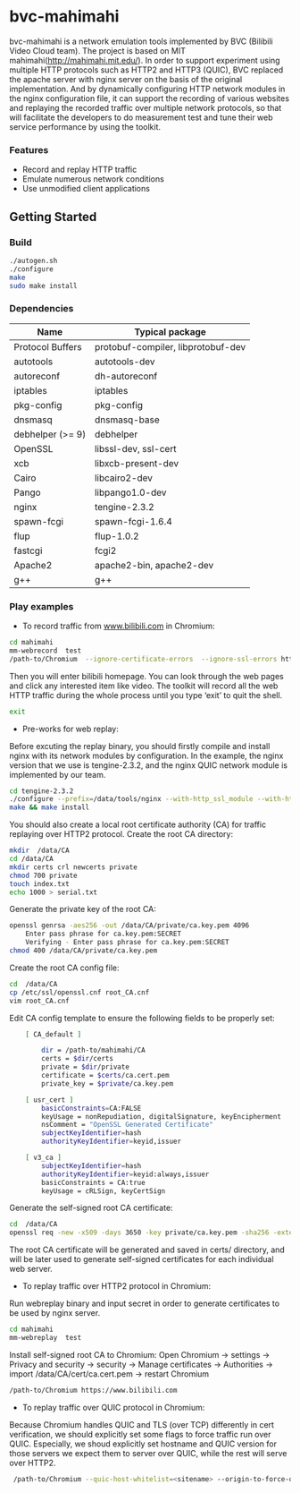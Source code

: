 # bvc-mahimahi

bvc-mahimahi is a network emulation tools implemented by BVC (Bilibili Video Cloud team). The project is based on MIT mahimahi(http://mahimahi.mit.edu/). In order to support experiment using multiple HTTP protocols such as HTTP2 and HTTP3 (QUIC), BVC replaced the apache server with nginx server on the basis of the original implementation. And by dynamically configuring HTTP network modules in the nginx configuration file, it can support the recording of various websites and replaying the recorded traffic over multiple network protocols, so that will facilitate the developers to do measurement test and tune their web service performance by using the toolkit.


### Features
- Record and replay HTTP traffic
- Emulate numerous network conditions
- Use unmodified client applications

## Getting Started

### Build  


```bash
./autogen.sh
./configure
make
sudo make install
```
### Dependencies

| Name | Typical package |
| ------ | ------ |
| Protocol Buffers | protobuf-compiler, libprotobuf-dev |
| autotools | autotools-dev |
| autoreconf | dh-autoreconf |
| iptables | iptables |
| pkg-config | pkg-config |
| dnsmasq | dnsmasq-base |
| debhelper (>= 9) | debhelper |
| OpenSSL | libssl-dev, ssl-cert |
| xcb | libxcb-present-dev |
| Cairo | libcairo2-dev |
| Pango | libpango1.0-dev |
| nginx | tengine-2.3.2 |
| spawn-fcgi | spawn-fcgi-1.6.4 |
| flup | flup-1.0.2 |
| fastcgi | fcgi2 |
| Apache2 | apache2-bin, apache2-dev | 
| g++  |  g++ |



### Play examples
- To record traffic from www.bilibili.com in Chromium:

```bash
cd mahimahi
mm-webrecord  test
/path-to/Chromium  --ignore-certificate-errors  --ignore-ssl-errors https://www.bilibili.com 
```
Then you will enter bilibili homepage. You can look through the web pages and click any interested item like video. The toolkit will record all the web HTTP traffic during the whole process until you type ‘exit’ to quit the shell.
```bash
exit
```

- Pre-works for web replay:

Before excuting the replay binary, you should firstly compile and install nginx with its network modules by configuration.  In the example, the nginx version that we use is tengine-2.3.2, and the nginx QUIC network module is implemented by our team.
```bash
cd tengine-2.3.2
./configure --prefix=/data/tools/nginx --with-http_ssl_module --with-http_v2_module --add-dynamic-module=/path-to/nginx-quic-module
make && make install
```
You should also create a local root certificate authority (CA) for traffic replaying over HTTP2 protocol.
Create the root CA directory:
```bash
mkdir  /data/CA
cd /data/CA
mkdir certs crl newcerts private
chmod 700 private
touch index.txt
echo 1000 > serial.txt
```
Generate the private key of the root CA:
```bash
openssl genrsa -aes256 -out /data/CA/private/ca.key.pem 4096
    Enter pass phrase for ca.key.pem:SECRET
    Verifying - Enter pass phrase for ca.key.pem:SECRET
chmod 400 /data/CA/private/ca.key.pem
```
Create the root CA config file:
```bash
cd  /data/CA
cp /etc/ssl/openssl.cnf root_CA.cnf
vim root_CA.cnf
```
Edit CA config template to ensure the following fields to be properly set:
```bash
    [ CA_default ]

        dir = /path-to/mahimahi/CA
        certs = $dir/certs
        private = $dir/private
        certificate = $certs/ca.cert.pem
        private_key = $private/ca.key.pem

    [ usr_cert ]
        basicConstraints=CA:FALSE
        keyUsage = nonRepudiation, digitalSignature, keyEncipherment
        nsComment = "OpenSSL Generated Certificate"
        subjectKeyIdentifier=hash
        authorityKeyIdentifier=keyid,issuer

    [ v3_ca ]
        subjectKeyIdentifier=hash
        authorityKeyIdentifier=keyid:always,issuer
        basicConstraints = CA:true
        keyUsage = cRLSign, keyCertSign
```
Generate the self-signed root CA certificate:
```bash
cd  /data/CA
openssl req -new -x509 -days 3650 -key private/ca.key.pem -sha256 -extensions v3_ca -out certs/ca.cert.pem -config root_CA.cnf
```
The root CA certificate will be generated and saved in certs/ directory, and will be later used to generate self-signed certificates for each individual web server.

- To replay traffic over HTTP2 protocol in Chromium:

Run webreplay binary and input secret in order to generate certificates to be used by nginx server.
```bash
cd mahimahi
mm-webreplay  test
```
Install self-signed root CA to Chromium:
Open Chromium → settings → Privacy and security → security → Manage certificates → Authorities → import /data/CA/cert/ca.cert.pem → restart Chromium
```bash
/path-to/Chromium https://www.bilibili.com
```

- To replay traffic over QUIC protocol in Chromium:

Because Chromium handles QUIC and TLS (over TCP) differently in cert verification, we should explicitly set some flags to force traffic run over QUIC. Especially, we shoud explicitly set hostname and QUIC version for those servers we expect them to server over QUIC, while the rest will serve over HTTP2.
```bash
 /path-to/Chromium --quic-host-whitelist=<sitename> --origin-to-force-quic-on=<sitename:port> --quic-version=h3-Q050  https://www.bilibili.com
```
